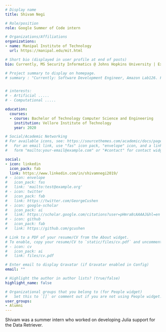 ```yaml
---
# Display name
title: Shivam Negi

# Role/position
role: Google Summer of Code intern

# Organizations/Affiliations
organizations:
- name: Manipal Institute of Technology
  url: https://manipal.edu/mit.html

# Short bio (displayed in user profile at end of posts)
bio: Currently, MS Security Informatics @ Johns Hopkins University | Ex Samsung R&D. Former Weecology Undergrad Software Developer

# Project summary to display on homepage.
# summary : "Currently: Software Development Engineer, Amazon Lab126. Former Undergrad Software Developer ......."


# interests:
# - Artificial .....
# - Computational .....

education:
  courses:
  - course: Bachelor of Technology Computer Science and Engineering
    institution: Vellore Institute of Technology
    year: 2020

# Social/Academic Networking
# For available icons, see: https://sourcethemes.com/academic/docs/page-builder/#icons
#   For an email link, use "fas" icon pack, "envelope" icon, and a link in the
#   form "mailto:your-email@example.com" or "#contact" for contact widget.

social:
- icon: linkedin
  icon_pack: fab
  link: https://www.linkedin.com/in/shivamnegi2019/
# - icon: envelope
#   icon_pack: fas
#   link: 'mailto:test@example.org'
# - icon: twitter
#   icon_pack: fab
#   link: https://twitter.com/GeorgeCushen
# - icon: google-scholar
#   icon_pack: ai
#   link: https://scholar.google.com/citations?user=pHmra8cAAAAJ&hl=en
# - icon: github
#   icon_pack: fab
#   link: https://github.com/gcushen

# Link to a PDF of your resume/CV from the About widget.
# To enable, copy your resume/CV to `static/files/cv.pdf` and uncomment the lines below.
# - icon: cv
#   icon_pack: ai
#   link: files/cv.pdf

# Enter email to display Gravatar (if Gravatar enabled in Config)
email: ""

# Highlight the author in author lists? (true/false)
highlight_name: false

# Organizational groups that you belong to (for People widget)
#   Set this to `[]` or comment out if you are not using People widget.
user_groups:
- Alumni
---
```


Shivam was a summer intern who worked on developing Julia support for the Data Retriever.

